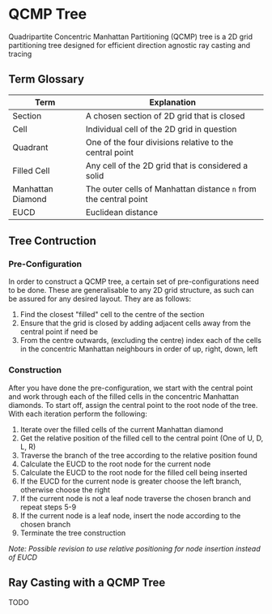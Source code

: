 # QCMP Tree
Quadripartite Concentric Manhattan Partitioning (QCMP) tree is a 2D grid partitioning tree designed for efficient direction agnostic ray casting and tracing

## Term Glossary

| Term              | Explanation                                                      |
|-------------------|------------------------------------------------------------------|
| Section           | A chosen section of 2D grid that is closed                       |
| Cell              | Individual cell of the 2D grid in question                       |
| Quadrant          | One of the four divisions relative to the central point          |
| Filled Cell       | Any cell of the 2D grid that is considered a solid               |
| Manhattan Diamond | The outer cells of Manhattan distance `n` from the central point |
| EUCD              | Euclidean distance                                               |

## Tree Contruction

### Pre-Configuration

In order to construct a QCMP tree, a certain set of pre-configurations need to be done. These are generalisable to any 2D grid structure, as such can be assured for any desired layout. They are as follows:

1. Find the closest "filled" cell to the centre of the section
2. Ensure that the grid is closed by adding adjacent cells away from the central point if need be
3. From the centre outwards, (excluding the centre) index each of the cells in the concentric Manhattan neighbours in order of up, right, down, left

### Construction

After you have done the pre-configuration, we start with the central point and work through each of the filled cells in the concentric Manhattan diamonds. To start off, assign the central point to the root node of the tree. With each iteration perform the following:

1. Iterate over the filled cells of the current Manhattan diamond
2. Get the relative position of the filled cell to the central point (One of U, D, L, R)
3. Traverse the branch of the tree according to the relative position found
5. Calculate the EUCD to the root node for the current node
6. Calculate the EUCD to the root node for the filled cell being inserted
7. If the EUCD for the current node is greater choose the left branch, otherwise choose the right
8. If the current node is not a leaf node traverse the chosen branch and repeat steps 5-9
9. If the current node is a leaf node, insert the node according to the chosen branch
10. Terminate the tree construction

*Note: Possible revision to use relative positioning for node insertion instead of EUCD*

## Ray Casting with a QCMP Tree

TODO
